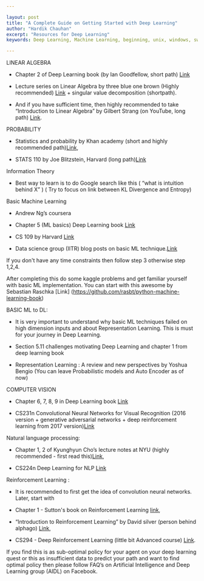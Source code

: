 ```yaml
---

layout:	post
title: "A Complete Guide on Getting Started with Deep Learning"
author: "Hardik Chauhan"
excerpt: "Resources for Deep Learning"
keywords: Deep Learning, Machine Learning, beginning, unix, windows, switching, comparison

---
```


LINEAR ALGEBRA
* Chapter 2 of Deep Learning book (by Ian Goodfellow, short path) [Link](www.deeplearningbook.org/contents/linear_algebra.html)

*   Lecture series on Linear Algebra by three blue one brown (Highly recommended) [Link](https://www.youtube.com/watch?v=kjBOesZCoqc&list=PLZHQObOWTQDPD3MizzM2xVFitgF8hE_ab)  + singular value decomposition (shortpath).

* And if you have sufficient time, then highly recommended to take “Introduction to Linear Algebra” by Gilbert Strang (on
    YouTube, long path) [Link](https://ocw.mit.edu/courses/mathematics/18-06-linear-algebra-spring-2010/video-lectures/).

PROBABILITY 

  *  Statistics and probability by Khan academy (short and highly recommended path)[Link](https://www.khanacademy.org/math/statistics-probability),

  *  STATS 110 by Joe Blitzstein, Harvard (long path)[Link](https://www.youtube.com/watch?v=KbB0FjPg0mw&list=PL2SOU6wwxB0uwwH80KTQ6ht66KWxbzTIo)


Information Theory 

 *   Best way to learn is to do Google search like this ( “what is intuition behind X” ) ( Try to focus on link between KL Divergence and Entropy)   

Basic Machine Learning 

 *   Andrew Ng’s coursera 

 *   Chapter 5 (ML basics) Deep Learning book [Link](http://www.deeplearningbook.org/contents/ml.html)

 *   CS 109 by Harvard [Link](http://cs109.github.io/2015/)

 *   Data science group (IITR) blog posts on basic ML technique.[Link](https://medium.com/data-science-group-iitr)

If you don't have any time constraints then follow step 3 otherwise step 1,2,4. 

After completing this do some kaggle problems and get familiar yourself with basic ML implementation. You can start with this 
awesome by Sebastian Raschka [Link] (https://github.com/rasbt/python-machine-learning-book)

BASIC ML to DL:

 *   It is very important to understand why basic ML techniques failed on high dimension inputs and about Representation           Learning. This is must for your journey in Deep Learning.
    
 *   Section 5.11 challenges motivating Deep Learning and chapter 1 from deep learning book
    
  *  Representation Learning : A review and new perspectives by Yoshua Bengio (You can leave Probabilistic models and Auto         Encoder as of now)
  
      
COMPUTER VISION 
  
  *   Chapter 6, 7, 8, 9 in Deep Learning book [Link](http://www.deeplearningbook.org/)
  
  *   CS231n Convolutional Neural Networks for Visual Recognition (2016 version + generative adversarial networks + deep           reinforcement learning from 2017 version)[Link](cs231n.stanford.edu)
 
Natural language processing: 
  
 *   Chapter 1, 2 of Kyunghyun Cho’s lecture notes at NYU (highly recommended - first read this)[Link](https://github.com/nyu-dl/NLP_DL_Lecture_Note/blob/master/lecture_note.pdf),
 
 *   CS224n Deep Learning for NLP [Link](http://web.stanford.edu/class/cs224n/)

Reinforcement Learning :

  *  It is recommended to first get the idea of convolution neural networks.
    Later, start with 
    
  *  Chapter 1 - Sutton's book on Reinforcement Learning [link](http://ufal.mff.cuni.cz/~straka/courses/npfl114/2016/sutton-bookdraft2016sep.pdf),
    
  * “Introduction to Reinforcement Learning” by David silver (person behind alphago) [Link](https://www.youtube.com/watch?v=2pWv7GOvuf0&list=PL7-jPKtc4r78-wCZcQn5IqyuWhBZ8fOxT),
    
  *  CS294 - Deep Reinforcement Learning (little bit Advanced course) [Link](http://rll.berkeley.edu/deeprlcourse/).

If you find this is as sub-optimal policy for your agent on your deep learning quest or this as insufficient data to predict your path and want to find optimal policy then please follow FAQ’s on Artificial Intelligence and Deep Learning group (AIDL) on Facebook.
